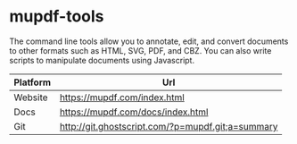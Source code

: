 # mupdf-tools

The command line tools allow you to annotate, edit, and convert documents to other formats such as HTML, SVG, PDF, and CBZ. You can also write scripts to manipulate documents using Javascript.

| Platform | Url                                                              |
|----------|------------------------------------------------------------------|
| Website  | https://mupdf.com/index.html                                     |
| Docs     | https://mupdf.com/docs/index.html                                |
| Git      | http://git.ghostscript.com/?p=mupdf.git;a=summary                |
